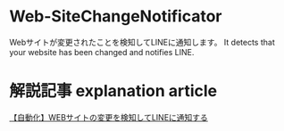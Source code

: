 # Web-SiteChangeNotificator
Webサイトが変更されたことを検知してLINEに通知します。
It detects that your website has been changed and notifies LINE.

# 解説記事 explanation article
[【自動化】WEBサイトの変更を検知してLINEに通知する](https://qiita.com/Potewo/items/431cea6b954652adb0b3)
